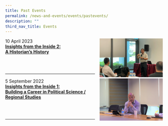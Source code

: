 ```yaml
---
title: Past Events
permalink: /news-and-events/events/pastevents/
description: ""
third_nav_title: Events
---
```

<p><a href="https://www.ssrc.edu.sg/news-archive/2023/insightstty/"><img src="/images/insights_tty2.jpg" style="width:40%;margin-left:15px;" align="right"></a></p>

10 April 2023<br>
**[Insights from the Inside 2: <br>A Historian’s History ](https://www.ssrc.edu.sg/news-archive/2023/insightstty/)**

<br clear="left"><br clear="left">

-----------------------------------------------------------
<p><a href="https://www.ssrc.edu.sg/news-archive/2022/insightsjliow/"><img src="/images/8f6a5591_light.jpg" style="width:40%;margin-left:15px;" align="right"></a></p>


5 September 2022<br>
**[Insights from the Inside 1: <br>Building a Career in Political Science / Regional Studies](https://www.ssrc.edu.sg/news-archive/2022/insightsjliow/)**


<br clear="left"><br clear="left">

-----------------------------------------------------------